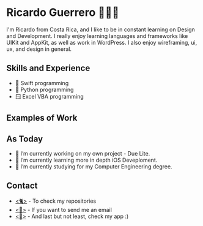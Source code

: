 # Ricardo Guerrero 👨🏼‍💻

I'm Ricardo from Costa Rica, and I like to be in constant learning on Design and Development. I really enjoy learning languages and frameworks like UIKit and AppKit, as well as work in WordPress. I also enjoy wireframing, ui, ux, and design in general.

## Skills and Experience

* 📱 Swift programming
*  🐍 Python programming
* 🪟 Excel VBA programming

## Examples of Work

## As Today

- 🔭 I’m currently working on my own project - Due Lite. 
- 🌱 I’m currently learning more in depth iOS Deveploment.
- 💬 I’m currently studying for my Computer Engineering degree.

## Contact

* [<🐈>](https://github.com/Ricarjg02) - To check my repositories 
* [<📩>](mailto:ricarguerrero02@gmail.com) - If you want to send me an email
* [<📲>](https://apps.apple.com/cr/app/due-lite/id1612104957) - And last but not least, check my app :)



